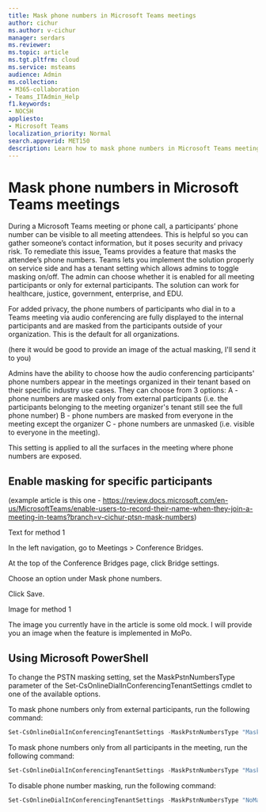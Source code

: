 ```yaml
---
title: Mask phone numbers in Microsoft Teams meetings 
author: cichur
ms.author: v-cichur
manager: serdars
ms.reviewer: 
ms.topic: article
ms.tgt.pltfrm: cloud
ms.service: msteams
audience: Admin
ms.collection: 
- M365-collaboration
- Teams_ITAdmin_Help
f1.keywords:
- NOCSH
appliesto: 
- Microsoft Teams
localization_priority: Normal
search.appverid: MET150
description: Learn how to mask phone numbers in Microsoft Teams meetings
---
```


# Mask phone numbers in Microsoft Teams meetings

During a Microsoft Teams meeting or phone call, a participants’ phone number can be visible to all meeting attendees. This is helpful so you can gather someone’s contact information, but it poses security and privacy risk. To remediate this issue, Teams provides a feature that masks the attendee’s phone numbers. Teams lets you implement the solution properly on service side and has a tenant setting which allows admins to toggle masking on/off. The admin can choose whether it is enabled for all meeting participants or only for external participants. The solution can work for healthcare, justice, government, enterprise, and EDU.

For added privacy, the phone numbers of participants who dial in to a Teams meeting via audio conferencing are fully displayed to the internal participants and are masked from the participants outside of your organization. This is the default for all organizations.

(here it would be good to provide an image of the actual masking, I'll send it to you)

Admins have the ability to choose how the audio conferencing participants' phone numbers appear in the meetings organized in their tenant based on their specific industry use cases. They can choose from 3 options:
A - phone numbers are masked only from external participants (i.e. the participants belonging to the meeting organizer's tenant still see the full phone number)
B - phone numbers are masked from everyone in the meeting except the organizer
C - phone numbers are unmasked (i.e. visible to everyone in the meeting).

This setting is applied to all the surfaces in the meeting where phone numbers are exposed.

## Enable masking for specific participants 

(example article is this one - https://review.docs.microsoft.com/en-us/MicrosoftTeams/enable-users-to-record-their-name-when-they-join-a-meeting-in-teams?branch=v-cichur-ptsn-mask-numbers)

Text for method 1

In the left navigation, go to Meetings > Conference Bridges.
	
At the top of the Conference Bridges page, click Bridge settings.
	
Choose an option under Mask phone numbers.
	
Click Save.

Image for method 1

The image you currently have in the article is some old mock. I will provide you an image when the feature is implemented in MoPo.

## Using Microsoft PowerShell

To change the PSTN masking setting, set the MaskPstnNumbersType parameter of the Set-CsOnlineDialInConferencingTenantSettings cmdlet to one of the available options. 

To mask phone numbers only from external participants, run the following command:

```PowerShell 
Set-CsOnlineDialInConferencingTenantSettings -MaskPstnNumbersType "MaskedForExternalUsers"
```

To mask phone numbers only from all participants in the meeting, run the following command:

```PowerShell
Set-CsOnlineDialInConferencingTenantSettings -MaskPstnNumbersType "MaskedForAllUsers"
```

To disable phone number masking, run the following command:

```PowerShell
Set-CsOnlineDialInConferencingTenantSettings -MaskPstnNumbersType "NoMasking"
```
